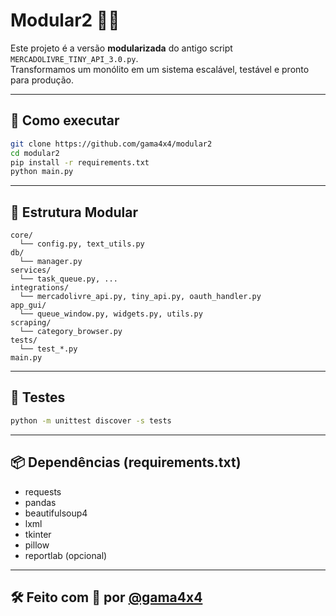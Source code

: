 # Modular2 🧠🔧

Este projeto é a versão **modularizada** do antigo script `MERCADOLIVRE_TINY_API_3.0.py`.  
Transformamos um monólito em um sistema escalável, testável e pronto para produção.

---

## 🚀 Como executar

```bash
git clone https://github.com/gama4x4/modular2
cd modular2
pip install -r requirements.txt
python main.py
```

---

## 🧱 Estrutura Modular

```
core/
  └── config.py, text_utils.py
db/
  └── manager.py
services/
  └── task_queue.py, ...
integrations/
  └── mercadolivre_api.py, tiny_api.py, oauth_handler.py
app_gui/
  └── queue_window.py, widgets.py, utils.py
scraping/
  └── category_browser.py
tests/
  └── test_*.py
main.py
```

---

## 🧪 Testes

```bash
python -m unittest discover -s tests
```

---

## 📦 Dependências (requirements.txt)

- requests
- pandas
- beautifulsoup4
- lxml
- tkinter
- pillow
- reportlab (opcional)

---

## 🛠️ Feito com 💚 por [@gama4x4](https://github.com/gama4x4)
